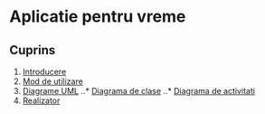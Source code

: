 # Aplicatie pentru vreme


## Cuprins
1. [Introducere](#introducere)
2. [Mod de utilizare](#modutilizare)
3. [Diagrame UML](#diagrameuml)
	..* [Diagrama de clase](#clase)
	..* [Diagrama de activitati](#activitati)
4. [Realizator](#autor)
